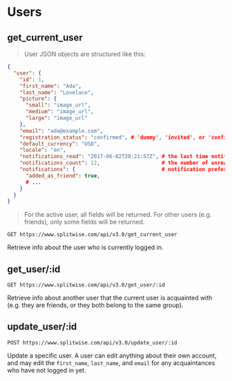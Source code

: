 # Users

## get_current_user

> User JSON objects are structured like this:

```json
{
  "user": {
    "id": 1,
    "first_name": "Ada",
    "last_name": "Lovelace",
    "picture": {
      "small": "image_url",
      "medium": "image_url",
      "large": "image_url"
    },
    "email": "ada@example.com",
    "registration_status": "confirmed", # 'dummy', 'invited', or 'confirmed'
    "default_currency": "USD",
    "locale": "en",
    "notifications_read": "2017-06-02T20:21:57Z", # the last time notifications were marked as read
    "notifications_count": 12,                    # the number of unread notifications
    "notifications": {                            # notification preferences
      "added_as_friend": true,
      # ...
    }
  }
}
```

> For the active user, all fields will be returned. For other users (e.g. friends), only some fields will be returned.

`GET https://www.splitwise.com/api/v3.0/get_current_user`

Retrieve info about the user who is currently logged in.


## get_user/:id

`GET https://www.splitwise.com/api/v3.0/get_user/:id`

Retrieve info about another user that the current user is acquainted with (e.g. they are friends, or they both belong to the same group).


## update_user/:id

`POST https://www.splitwise.com/api/v3.0/update_user/:id`

Update a specific user. A user can edit anything about their own account, and may edit the `first_name`, `last_name`, and `email` for any acquaintances who have not logged in yet.
